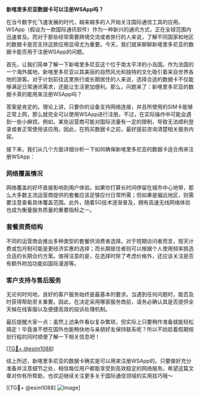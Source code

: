 **新喀里多尼亚数据卡可以注册WSApp吗？**

在当今数字化飞速发展的时代，越来越多的人开始关注国际通信工具的应用。WSApp（假设为一款国际通讯软件）作为一种新兴的通讯方式，正在全球范围内迅速普及。而对于那些经常需要跨境交流或者旅行的人来说，了解不同国家和地区的数据卡是否支持这款应用显得尤为重要。今天，我们就来聊聊新喀里多尼亚的数据卡能否用于注册WSApp的问题。

首先，让我们简单了解一下新喀里多尼亚这个位于南太平洋的小岛国。作为法国的一个海外属地，新喀里多尼亚以其美丽的自然风光和独特的文化吸引着来自世界各地的游客。对于计划前往这里旅行或长期居住的人来说，选择合适的数据卡不仅能够满足日常通讯需求，还能让生活更加便利。那么，问题来了：新喀里多尼亚的数据卡真的能用来注册WSApp吗？

答案是肯定的。理论上讲，只要你的设备支持网络连接，并且所使用的SIM卡能够正常上网，那么就完全可以使用WSApp进行注册。不过，在实际操作中可能会遇到一些小麻烦。例如，某些运营商可能对国际流量有一定的限制，导致无法顺利登录或者正常使用该应用。因此，在购买数据卡之前，最好提前咨询清楚相关服务内容。

接下来，我们从几个方面详细分析一下如何确保新喀里多尼亚的数据卡适合用来注册WSApp：

### 网络覆盖情况

网络覆盖的好坏直接影响到用户体验。如果你打算长时间停留在城市中心地带，那么大多数主流运营商提供的套餐应该足够应付日常所需；但如果是偏远地区，则需要注意查看具体覆盖范围。此外，随着5G技术逐渐普及，拥有高速无线网络体验也成为衡量服务质量的重要指标之一。

### 套餐资费结构

不同的运营商会推出多种类型的套餐供消费者选择。对于短期访问者而言，按天计费或包月制可能是更经济实惠的选择；而长期居住者则可以根据个人使用频率挑选合适的长期合约方案。值得注意的是，在选择时除了考虑价格外，还应该关注是否有额外附加功能如国际漫游等。

### 客户支持与售后服务

无论何时何地，良好的客户服务始终是最基本的要求。当遇到任何问题时，能否及时获得帮助至关重要。因此，在决定采用哪家服务商前，请务必确认其是否提供全天候在线客服以及便捷高效的投诉处理机制。

最后提醒大家一点：虽然上述条件看似复杂繁琐，但实际上只要稍作准备就能轻松搞定！毕竟谁不想在国外也能畅快地与亲朋好友保持联系呢？所以不妨趁着假期规划行程的同时顺便了解一下相关信息吧！

[[TG💪+ @esim1088](https://t.me/s/esim1088)]

综上所述，新喀里多尼亚的数据卡确实是可以用来注册WSApp的。只要做好充分准备并注意细节之处，相信每位用户都能享受到高效稳定的网络服务。希望这篇文章对你有所帮助，也欢迎继续关注更多关于国际通信领域的实用技巧哦～ 

[[TG💪+ @esim1088] ![Image](https://i.postimg.cc/4NQfJmqS/Snipaste-2025-05-13-00-14-12.png)]